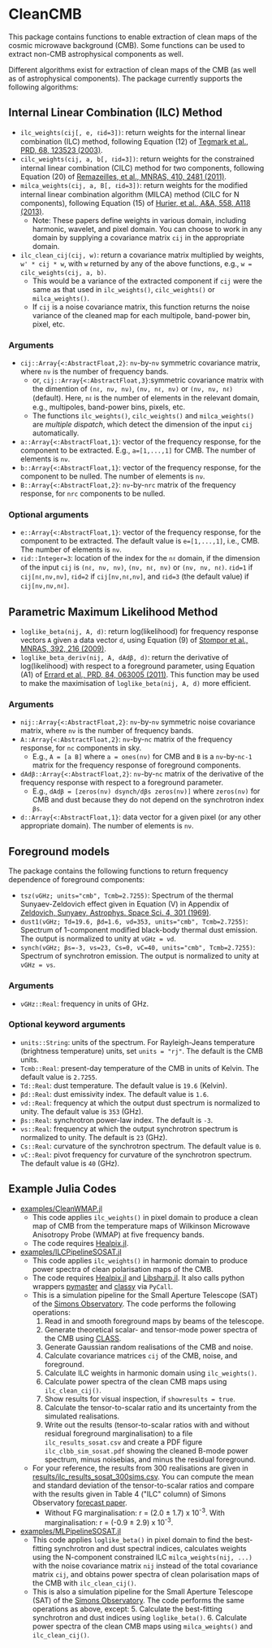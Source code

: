 # CleanCMB

This package contains functions to enable extraction of clean maps of the cosmic microwave background (CMB). Some functions can be used to extract non-CMB astrophysical components as well.

Different algorithms exist for extraction of clean maps of the CMB (as well as of astrophysical components). The package currently supports the following algorithms:

## Internal Linear Combination (ILC) Method
- `ilc_weights(cij[, e, ℓid=3])`: return weights for the internal linear combination (ILC) method, following Equation (12) of [Tegmark et al., PRD, 68, 123523 (2003)](https://journals.aps.org/prd/abstract/10.1103/PhysRevD.68.123523).
- `cilc_weights(cij, a, b[, ℓid=3])`: return weights for the constrained internal linear combination (CILC) method for two components, following Equation (20) of [Remazeilles, et al., MNRAS, 410, 2481 (2011)](https://academic.oup.com/mnras/article/410/4/2481/1007333).
- `milca_weights(cij, a, B[, ℓid=3])`: return weights for the modified internal linear combination algorithm (MILCA) method (CILC for N components), following Equation (15) of [Hurier, et al., A&A, 558, A118 (2013)](https://www.aanda.org/articles/aa/abs/2013/10/aa21891-13/aa21891-13.html).
  - Note: These papers define weights in various domain, including harmonic, wavelet, and pixel domain. You can choose to work in any domain by supplying a covariance matrix `cij` in the appropriate domain.
- `ilc_clean_cij(cij, w)`: return a covariance matrix multiplied by weights, `w' * cij * w`, with `w` returned by any of the above functions, e.g., `w = cilc_weights(cij, a, b)`.
  - This would be a variance of the extracted component if `cij` were the same as that used in `ilc_weights()`, `cilc_weights()` or `milca_weights()`.
  - If `cij` is a noise covariance matrix, this function returns the noise variance of the cleaned map for each multipole, band-power bin, pixel, etc.

### Arguments
- `cij::Array{<:AbstractFloat,2}`: `nν`-by-`nν` symmetric covariance matrix, where `nν` is the number of frequency bands.
  - or, `cij::Array{<:AbstractFloat,3}`:symmetric covariance matrix with the dimention of `(nℓ, nν, nν)`, `(nν, nℓ, nν)` or `(nν, nν, nℓ)` (default). Here, `nℓ` is the number of elements in the relevant domain, e.g., multipoles, band-power bins, pixels, etc.
  - The functions `ilc_weights()`, `cilc_weights()` and `milca_weights()` are *multiple dispatch*, which detect the dimension of the input `cij` automatically.
- `a::Array{<:AbstractFloat,1}`: vector of the frequency response, for the component to be extracted. E.g., `a=[1,...,1]` for CMB. The number of elements is `nν`.
- `b::Array{<:AbstractFloat,1}`: vector of the frequency response, for the component to be nulled. The number of elements is `nν`.
- `B::Array{<:AbstractFloat,2}`: `nν`-by-`nrc` matrix of the frequency response, for `nrc` components to be nulled.

### Optional arguments
- `e::Array{<:AbstractFloat,1}`: vector of the frequency response, for the component to be extracted. The default value is `e=[1,...,1]`, i.e., CMB. The number of elements is `nν`.
- `ℓid::Integer=3`: location of the index for the `nℓ` domain, if the dimension of the input `cij` is `(nℓ, nν, nν)`, `(nν, nℓ, nν)` or `(nν, nν, nℓ)`.
`ℓid=1` if `cij[nℓ,nν,nν]`, `ℓid=2` if `cij[nν,nℓ,nν]`, and `ℓid=3` (the default value) if `cij[nν,nν,nℓ]`.

## Parametric Maximum Likelihood Method
- `loglike_beta(nij, A, d)`: return log(likelihood) for frequency response vectors `A` given a data vector `d`, using Equation (9) of [Stompor et al., MNRAS, 392, 216 (2009)](https://academic.oup.com/mnras/article/392/1/216/1071929).
- `loglike_beta_deriv(nij, A, dAdβ, d)`: return the derivative of log(likelihood) with respect to a foreground parameter, using Equation (A1) of [Errard et al., PRD, 84, 063005 (2011)](https://journals.aps.org/prd/abstract/10.1103/PhysRevD.84.063005). This function may be used to make the maximisation of `loglike_beta(nij, A, d)` more efficient.

### Arguments
- `nij::Array{<:AbstractFloat,2}`: `nν`-by-`nν` symmetric noise covariance matrix, where `nν` is the number of frequency bands.
- `A::Array{<:AbstractFloat,2}`: `nν`-by-`nc` matrix of the frequency response, for `nc` components in sky.
    - E.g., ``A = [a B]`` where `a = ones(nν)` for CMB and `B` is a `nν`-by-`nc-1` matrix for the frequency response of foreground components.
- `dAdβ::Array{<:AbstractFloat,2}`: `nν`-by-`nc` matrix of the derivative of the frequency response with respect to a foreground parameter.
    - E.g., ``dAdβ = [zeros(nν) dsynch/dβs zeros(nν)]`` where `zeros(nν)` for CMB and dust because they do not depend on the synchrotron index `βs`.
- `d::Array{<:AbstractFloat,1}`: data vector for a given pixel (or any other appropriate domain). The number of elements is `nν`.

## Foreground models
The package contains the following functions to return frequency dependence of foreground components:
- `tsz(νGHz; units="cmb", Tcmb=2.7255)`: Spectrum of the thermal Sunyaev-Zeldovich effect given in Equation (V) in Appendix of [Zeldovich, Sunyaev, Astrophys. Space Sci. 4, 301 (1969)](http://articles.adsabs.harvard.edu/pdf/1969Ap%26SS...4..301Z).
- `dust1(νGHz; Td=19.6, βd=1.6, νd=353, units="cmb", Tcmb=2.7255)`: Spectrum of 1-component modified black-body thermal dust emission. The output is normalized to unity at `νGHz = νd`.
- `synch(νGHz; βs=-3, νs=23, Cs=0, νC=40, units="cmb", Tcmb=2.7255)`: Spectrum of synchrotron emission. The output is normalized to unity at `νGHz = νs`.

### Arguments
- `νGHz::Real`: frequency in units of GHz.

### Optional keyword arguments
- `units::String`: units of the spectrum. For Rayleigh-Jeans temperature (brightness temperature) units, set `units = "rj"`. The default is the CMB units.
- `Tcmb::Real`: present-day temperature of the CMB in units of Kelvin. The default value is `2.7255`.
- `Td::Real`: dust temperature. The default value is `19.6` (Kelvin).
- `βd::Real`: dust emissivity index. The default value is `1.6`.
- `νd::Real`: frequency at which the output dust spectrum is normalized to unity. The default value is `353` (GHz).
- `βs::Real`: synchrotron power-law index. The default is `-3`.
- `νs::Real`: frequency at which the output synchrotron spectrum is normalized to unity. The default is `23` (GHz).
- `Cs::Real`: curvature of the synchrotron spectrum. The default value is `0`.
- `νC::Real`: pivot frequency for curvature of the synchrotron spectrum. The default value is `40` (GHz).

## Example Julia Codes
- [examples/CleanWMAP.jl](https://github.com/komatsu5147/CleanCMB.jl/tree/master/examples/CleanWMAP.jl)
  - This code applies `ilc_weights()` in pixel domain to produce a clean map of CMB from the temperature maps of Wilkinson Microwave Anisotropy Probe (WMAP) at five frequency bands.
  - The code requires [Healpix.jl](https://github.com/ziotom78/Healpix.jl).
- [examples/ILCPipelineSOSAT.jl](https://github.com/komatsu5147/CleanCMB.jl/tree/master/examples/ILCPipelineSOSAT.jl)
  - This code applies `ilc_weights()` in harmonic domain to produce power spectra of clean polarisation maps of the CMB.
  - The code requires [Healpix.jl](https://github.com/ziotom78/Healpix.jl) and [Libsharp.jl](https://github.com/ziotom78/Libsharp.jl). It also calls python wrappers [pymaster](https://github.com/LSSTDESC/NaMaster) and [classy](https://github.com/lesgourg/class_public/wiki/Python-wrapper) via `PyCall`.
  - This is a simulation pipeline for the Small Aperture Telescope (SAT) of the [Simons Observatory](https://simonsobservatory.org). The code performs the following operations:
    1. Read in and smooth foreground maps by beams of the telescope.
    2. Generate theoretical scalar- and tensor-mode power spectra of the CMB using [CLASS](https://github.com/lesgourg/class_public).
    3. Generate Gaussian random realisations of the CMB and noise.
    4. Calculate covariance matrices `cij` of the CMB, noise, and foreground.
    5. Calculate ILC weights in harmonic domain using `ilc_weights()`.
    6. Calculate power spectra of the clean CMB maps using `ilc_clean_cij()`.
    7. Show results for visual inspection, if `showresults = true`.
    8. Calculate the tensor-to-scalar ratio and its uncertainty from the simulated realisations.
    9. Write out the results (tensor-to-scalar ratios with and without residual foreground marginalisation) to a file `ilc_results_sosat.csv` and create a PDF figure `ilc_clbb_sim_sosat.pdf` showing the cleaned B-mode power spectrum, minus noisebias, and minus the residual foreground.
  - For your reference, the results from 300 realisations are given in [results/ilc_results_sosat_300sims.csv](https://github.com/komatsu5147/CleanCMB.jl/tree/master/examples/results/ilc_results_sosat_300sims.csv). You can compute the mean and standard deviation of the tensor-to-scalar ratios and compare with the results given in Table 4 ("ILC" column) of Simons Observatory [forecast paper](https://arxiv.org/abs/1808.07445).
    - Without FG marginalisation: r = (2.0 ± 1.7) x 10<sup>-3</sup>. With marginalisation: r = (-0.9 ± 2.9) x 10<sup>-3</sup>.
- [examples/MLPipelineSOSAT.jl](https://github.com/komatsu5147/CleanCMB.jl/tree/master/examples/MLPipelineSOSAT.jl)
  - This code applies `loglike_beta()` in pixel domain to find the best-fitting synchrotron and dust spectral indices, calculates weights using the N-component constrained ILC `milca_weights(nij, ...)` with the noise covariance matrix `nij` instead of the total covariance matrix `cij`, and obtains power spectra of clean polarisation maps of the CMB with `ilc_clean_cij()`.
  - This is also a simulation pipeline for the Small Aperture Telescope (SAT) of the [Simons Observatory](https://simonsobservatory.org). The code performs the same operations as above, except:
    5. Calculate the best-fitting synchrotron and dust indices using `loglike_beta()`.
    6. Calculate power spectra of the clean CMB maps using `milca_weights()` and `ilc_clean_cij()`.

<!--
  - For your reference, the results from 300 realisations are given in [results/ml_results_sosat_300sims.csv](https://github.com/komatsu5147/CleanCMB.jl/tree/master/examples/results/ml_results_sosat_300sims.csv). *Note that the random number seeds are different from the ILC results.* You can compute the mean and standard deviation of the tensor-to-scalar ratios and compare with the results given in Table 4 ("xForecast" column) of Simons Observatory [forecast paper](https://arxiv.org/abs/1808.07445).
-->
